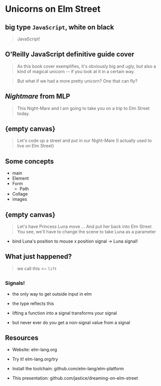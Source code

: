 # Unicorns on Elm Street

## big type `JavaScript`, white on black

> JavaScript!

## O'Reilly JavaScript definitive guide cover

> As this book cover exemplifies, it's obviously big and ugly, but also a kind of magical unicorn --
if you look at it in a certain way.

> But what if we had a more pretty unicorn?
> One that can fly?

## _Nightmare_ from MLP

> This Night-Mare and I am going to take you on a trip to Elm Street today.

## {empty canvas}

> Let's code up a street and put in our Night-Mare
> (I actually used to live on Elm Street)

## Some concepts

* main
* Element
* Form
    * Path
* Collage
* images

## {empty canvas}

> Let's have Princess Luna move ...
> And put her back into Elm Street
> You see, we'll have to change the scene to take Luna as a parameter

* bind Luna's position to mouse x position signal -> Luna signal!

## What just happened?

> 
> we call this <~ `lift`


## <lighthouse or radio or something>

### Signals!

* the only way to get outside input in elm
* the type reflects this

* lifting a function into a signal transforms your signal
* but never ever do you get a non-signal value from a signal


## Resources

* Website: elm-lang.org
* Try it! elm-lang.org/try
* Install the toolchain: github.com/elm-lang/elm-platform

* This presentation: github.com/jastice/dreaming-on-elm-street